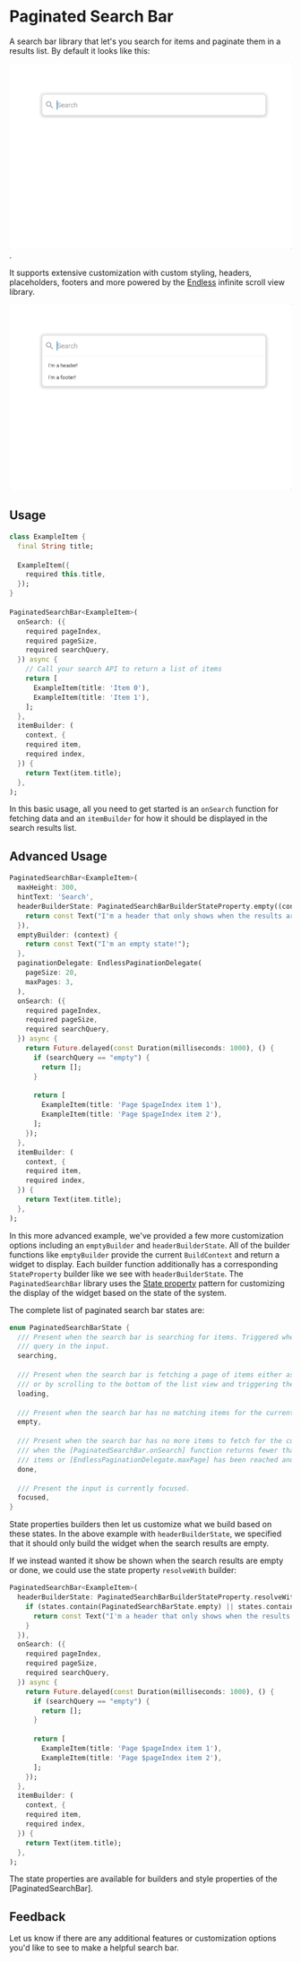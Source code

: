 # Paginated Search Bar

A search bar library that let's you search for items and paginate them in a results list. By default it looks like this:

![Basic demo gif](./demo.gif).

It supports extensive customization with custom styling, headers, placeholders, footers and more powered by the [Endless](https://github.com/danReynolds/endless) infinite scroll view library.

![Advanced demo gif](./advanced-demo.gif)

## Usage

```dart
class ExampleItem {
  final String title;

  ExampleItem({
    required this.title,
  });
}

PaginatedSearchBar<ExampleItem>(
  onSearch: ({
    required pageIndex,
    required pageSize,
    required searchQuery,
  }) async {
    // Call your search API to return a list of items
    return [
      ExampleItem(title: 'Item 0'),
      ExampleItem(title: 'Item 1'),
    ];
  },
  itemBuilder: (
    context, {
    required item,
    required index,
  }) {
    return Text(item.title);
  },
);
```

In this basic usage, all you need to get started is an `onSearch` function for fetching data and an `itemBuilder` for how it should be displayed in the search results list.

## Advanced Usage

```dart
PaginatedSearchBar<ExampleItem>(
  maxHeight: 300,
  hintText: 'Search',
  headerBuilderState: PaginatedSearchBarBuilderStateProperty.empty((context) {
    return const Text("I'm a header that only shows when the results are empty!");
  }),
  emptyBuilder: (context) {
    return const Text("I'm an empty state!");
  },
  paginationDelegate: EndlessPaginationDelegate(
    pageSize: 20,
    maxPages: 3,
  ),
  onSearch: ({
    required pageIndex,
    required pageSize,
    required searchQuery,
  }) async {
    return Future.delayed(const Duration(milliseconds: 1000), () {
      if (searchQuery == "empty") {
        return [];
      }

      return [
        ExampleItem(title: 'Page $pageIndex item 1'),
        ExampleItem(title: 'Page $pageIndex item 2'),
      ];
    });
  },
  itemBuilder: (
    context, {
    required item,
    required index,
  }) {
    return Text(item.title);
  },
);
```

In this more advanced example, we've provided a few more customization options including an `emptyBuilder` and `headerBuilderState`. All of the builder functions like `emptyBuilder` provide the current `BuildContext` and return a widget to display. Each builder function additionally has a corresponding `StateProperty` builder like we see with `headerBuilderState`. The `PaginatedSearchBar` library uses the [State property](https://pub.dev/packages/state_property) pattern for customizing the display of the widget based on the state of the system.

The complete list of paginated search bar states are:

```dart
enum PaginatedSearchBarState {
  /// Present when the search bar is searching for items. Triggered when they update their search
  /// query in the input.
  searching,

  /// Present when the search bar is fetching a page of items either as a result of a modified search query
  /// or by scrolling to the bottom of the list view and triggering the next page load.
  loading,

  /// Present when the search bar has no matching items for the current search query.
  empty,

  /// Present when the search bar has no more items to fetch for the current search query. Triggered
  /// when the [PaginatedSearchBar.onSearch] function returns fewer than [PaginatedSearchBar.pageLimit]
  /// items or [EndlessPaginationDelegate.maxPage] has been reached and no more items can be fetched.
  done,

  /// Present the input is currently focused.
  focused,
}
```

State properties builders then let us customize what we build based on these states. In the above example with `headerBuilderState`, we specified that it should only build the widget when the search results are empty.

If we instead wanted it show be shown when the search results are empty or done, we could use the state property `resolveWith` builder:

```dart
PaginatedSearchBar<ExampleItem>(
  headerBuilderState: PaginatedSearchBarBuilderStateProperty.resolveWith((context, states) {
    if (states.contain(PaginatedSearchBarState.empty) || states.contain(PaginatedSearchBarState.done)) {
      return const Text("I'm a header that only shows when the results are empty or done!");
    }
  }),
  onSearch: ({
    required pageIndex,
    required pageSize,
    required searchQuery,
  }) async {
    return Future.delayed(const Duration(milliseconds: 1000), () {
      if (searchQuery == "empty") {
        return [];
      }

      return [
        ExampleItem(title: 'Page $pageIndex item 1'),
        ExampleItem(title: 'Page $pageIndex item 2'),
      ];
    });
  },
  itemBuilder: (
    context, {
    required item,
    required index,
  }) {
    return Text(item.title);
  },
);
```

The state properties are available for builders and style properties of the [PaginatedSearchBar].

## Feedback

Let us know if there are any additional features or customization options you'd like to see to make a helpful search bar.
